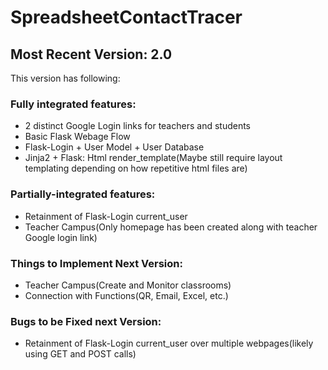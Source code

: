 # SpreadsheetContactTracer

## Most Recent Version: 2.0
This version has following:

### Fully integrated features:
* 2 distinct Google Login links for teachers and students
* Basic Flask Webage Flow
* Flask-Login + User Model + User Database
* Jinja2 + Flask: Html render_template(Maybe still require layout templating depending on how repetitive html files are)

### Partially-integrated features:
* Retainment of Flask-Login current_user
* Teacher Campus(Only homepage has been created along with teacher Google login link)

### Things to Implement Next Version:
* Teacher Campus(Create and Monitor classrooms)
* Connection with Functions(QR, Email, Excel, etc.)

### Bugs to be Fixed next Version:
* Retainment of Flask-Login current_user over multiple webpages(likely using GET and POST calls)
